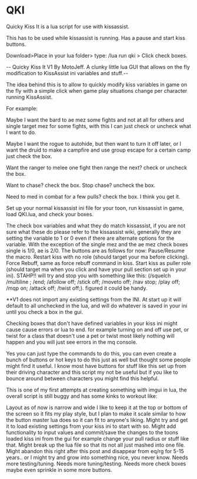 # QKI
Quicky Kiss It is a lua script for use with kissassist. 

This has to be used while kissassist is running. Has a pause and start kiss buttons.

Download>Place in your lua folder> type: /lua run qki > Click check boxes. 

-- Quicky Kiss It V1 By MotoJeff. A clunky little lua GUI that allows on the fly modification to KissAssist ini variables and stuff.--



The idea behind this is to allow to quickly modify kiss variables in game on the fly with a simple click when game play situations change per character running KissAssist.

 

For example:



Maybe I want the bard to ae mez some fights and not at all for others and single target mez for some fights, with this I can just check or uncheck what I want to do.



Maybe I want the rogue to autohide, but then want to turn it off later, or I want the druid to make a campfire and use group escape for a certain camp just check the box.



Want the ranger to melee one fight then range the next? check or uncheck the box.



Want to chase? check the box. Stop chase? uncheck the box.



Need to med in combat for a few pulls? check the box. I think you get it.



Set up your normal kissassist ini file for your toon, run kissassist in game, load QKI.lua, and check your boxes.

The check box variables and what they do match kissassist, if you are not sure what these do please refer to the kissassist wiki, generally they are setting the variable to 1 or 0 even if there are alternate options for the variable. With the exception of the single mez and the ae mez check boxes single is 1/0, ae is 2/0.
The buttons are as follows for now:
Pause/Resume the macro.
Restart kiss with no role (should target your ma before clicking).
Force Rebuff, same as force rebuff command in kiss.
Start kiss as puller role (should target ma when you click and have your pull section set up in your ini).
STAHP!! will try and stop you with something like this: (/squelch /multiline ; /end; /afollow off; /stick off; /moveto off; /nav stop; /play off; /mqp on; /attack off; /twist off;). figured it could be handy.


**V1 does not import any existing settings from the INI. At start up it will default to all unchecked in the lua, and will do whatever is saved in your ini until you check a box in the gui.



Checking boxes that don't have defined variables in your kiss ini might cause cause errors or lua to end. for example turning on and off use pet, or twist for a class that doesn't use a pet or twist most likely nothing will happen and you will just see errors in the mq console.



Yes you can just type the commands to do this, you can even create a bunch of buttons or hot keys to do this just as well but thought some people might find it useful. I know most have buttons for stuff like this set up from their driving character and this script my not be useful but if you like to bounce around between characters you might find this helpful.



This is one of my first attempts at creating something with imgui in lua, the overall script is still buggy and has some kinks to workout like:



Layout as of now is narrow and wide I like to keep it at the top or bottom of the screen so it fits my play style, but I plan to make it scale similar to how the button master lua does so it can fit to anyone's liking.
Might try and get it to load existing settings from your kiss ini to start with so.
Might add functionality to input values and commit/save the changes to the toons loaded kiss ini from the gui for example change your pull radius or stuff like that.
Might break up the lua file so that its not all just mashed into one file.
Might abandon this right after this post and disappear from eq/rg for 5-15 years.. or I might try and grow into something nice, you never know.
Needs more testing/tuning.
Needs more tuning/testing.
Needs more check boxes maybe even sprinkle in some more buttons.

